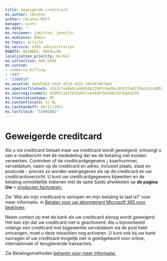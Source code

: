 ```yaml
---
title: Geweigerde creditcard
ms.author: cmcatee
author: cmcatee-MSFT
manager: scotv
ms.date: ''
ms.reviewer: jamitche, jmueller
ms.audience: Admin
ms.topic: article
ms.service: o365-administration
ROBOTS: NOINDEX, NOFOLLOW
localization_priority: Normal
ms.collection: Adm_O365
ms.custom:
- commerce_billing
- "443"
- "1500018"
ms.assetid: 4e6d34b3-e3e5-4fcd-a52e-34b54746feeb
ms.openlocfilehash: 31b3cfed4b5cadd2b5b2290fc8ed6e203225a0235be141140b5ecbd01efc2f98
ms.sourcegitcommit: 920051182781bd97ce4d4d6fbd268cb37b84d239
ms.translationtype: MT
ms.contentlocale: nl-NL
ms.lasthandoff: 08/11/2021
ms.locfileid: "57892682"
---
```

# <a name="declined-credit-card"></a>Geweigerde creditcard

Als u via creditcard betaalt maar uw creditcard wordt geweigerd, ontvangt u een e-mailbericht met de mededeling dat we de betaling niet konden verwerken. Controleer of de creditcardgegevens [-](https://go.microsoft.com/fwlink/p/?linkid=842054) kaartnummer, vervaldatum, naam op de creditcard en adres, inclusief plaats, staat en postcode - precies zo worden weergegeven als op de creditcard en uw creditcardoverzicht. U kunt uw creditcardgegevens bijwerken en de  betaling onmiddellijk indienen met de optie Saldo afwikkelen op **de pagina Uw**  >  [producten factureren.](https://go.microsoft.com/fwlink/p/?linkid=842054)

Zie 'Wat als mijn creditcard is verlopen en mijn betaling te laat is?' voor meer informatie. in [Betalen voor uw abonnement Microsoft 365 voor bedrijven](https://docs.microsoft.com/microsoft-365/commerce/billing-and-payments/pay-for-your-subscription#what-if-my-credit-card-was-declined-and-my-payment-is-past-due).
  
Neem contact op met de bank als uw creditcard alsnog wordt geweigerd. Het kan zijn dat uw creditcard niet is geactiveerd. Als u bijvoorbeeld onlangs een creditcard met bijgewerkte vervaldatum via de post hebt ontvangen, moet u deze misschien nog activeren. U kunt ook bij uw bank navragen of uw creditcard mogelijk niet is goedgekeurd voor online, internationale of terugkerende transacties.  
  
Zie Betalingsmethoden [beheren voor meer informatie.](https://docs.microsoft.com/microsoft-365/commerce/billing-and-payments/manage-payment-methods)